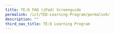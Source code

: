 ```yaml
---
title: TE:D FAQ (iPad) Screenguide
permalink: /ict/TED-Learning-Program/permalink/
description: ""
third_nav_title: TE:D Learning Program
---
```

